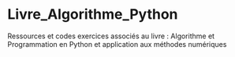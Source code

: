 # Livre_Algorithme_Python
Ressources et codes exercices associés au livre : Algorithme et Programmation en Python et application aux méthodes numériques
